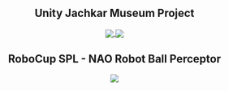 <h2 align="center"> Unity Jachkar Museum Project </h2>

<p align="center">
  <a href="https://github.com/AzcarGabriel/jachkar-museum">
    <img align="center" src="https://github-readme-stats.vercel.app/api/pin/?username=AzcarGabriel&repo=jachkar-museum&theme=gruvbox" />
  </a>

  <a href="https://github.com/AzcarGabriel/jachkar-museum-asset-bundle-creator">
    <img align="center" src="https://github-readme-stats.vercel.app/api/pin/?username=AzcarGabriel&repo=jachkar-museum-asset-bundle-creator&theme=gruvbox" />
  </a>
</p>

<!-- ---------------------------------------------------------------------------- -->

<h2 align="center"> RoboCup SPL - NAO Robot Ball Perceptor </h2>

<p align="center">
  <a href="https://github.com/uchile-robotics/nao-ball-perceptor-2016">
    <img align="center" src="https://github-readme-stats.vercel.app/api/pin/?username=uchile-robotics&repo=nao-ball-perceptor-2016&theme=gruvbox" />
  </a>
</p>

<!-- ---------------------------------------------------------------------------- -->
